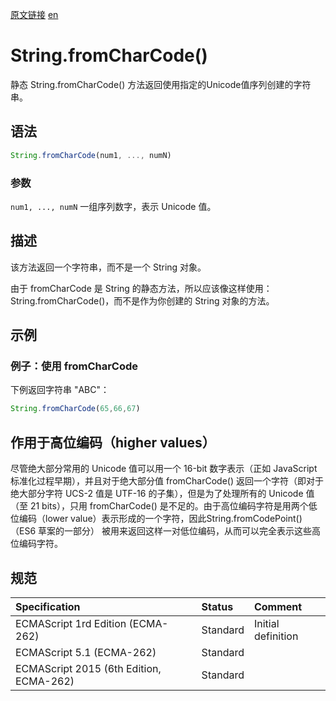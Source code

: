 <a href="https://developer.mozilla.org/zh-CN/docs/Web/JavaScript/Reference/Global_Objects/String/fromCharCode" target="_blank">原文链接</a>
<a href="https://developer.mozilla.org/en-US/docs/Web/JavaScript/Reference/Global_Objects/String/fromCharCode" target="_blank">en</a>

# String.fromCharCode()

静态 String.fromCharCode() 方法返回使用指定的Unicode值序列创建的字符串。

## 语法

```javascript
String.fromCharCode(num1, ..., numN)
```

### 参数

`num1, ..., numN` 一组序列数字，表示 Unicode 值。

## 描述

该方法返回一个字符串，而不是一个 String 对象。

由于 fromCharCode 是 String 的静态方法，所以应该像这样使用：String.fromCharCode()，而不是作为你创建的 String 对象的方法。

## 示例

### 例子：使用 fromCharCode

下例返回字符串 "ABC"：

```javascript
String.fromCharCode(65,66,67)
```

## 作用于高位编码（higher values）

尽管绝大部分常用的 Unicode 值可以用一个 16-bit 数字表示（正如 JavaScript 标准化过程早期），并且对于绝大部分值 fromCharCode()
返回一个字符（即对于绝大部分字符 UCS-2 值是 UTF-16 的子集），但是为了处理所有的 Unicode 值（至 21 bits），只用 fromCharCode()
是不足的。由于高位编码字符是用两个低位编码（lower value）表示形成的一个字符，因此String.fromCodePoint() （ES6 草案的一部分）
被用来返回这样一对低位编码，从而可以完全表示这些高位编码字符。

## 规范

| Specification                           | Status   | Comment            |
|:----------------------------------------|:---------|:-------------------|
| ECMAScript 1rd Edition (ECMA-262)       | Standard | Initial definition |
| ECMAScript 5.1 (ECMA-262)               | Standard |                    |
| ECMAScript 2015 (6th Edition, ECMA-262) | Standard |                    |